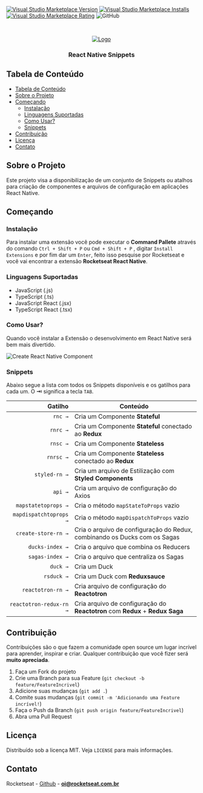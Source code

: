 <!--
*** Obrigado por estar vendo o nosso README. Se você tiver alguma sugestão
*** que possa melhorá-lo ainda mais dê um fork no repositório e crie uma Pull
*** Request ou abra uma Issue com a tag "sugestão".
*** Obrigado novamente! Agora vamos rodar esse projeto incrível :D
-->

[![Visual Studio Marketplace Version](https://img.shields.io/visual-studio-marketplace/v/rocketseat.RocketseatReactNative.svg?label=Visual%20Studio%20Marketplace)](https://marketplace.visualstudio.com/items?itemName=rocketseat.RocketseatReactNative)
[![Visual Studio Marketplace Installs](https://img.shields.io/visual-studio-marketplace/i/rocketseat.RocketseatReactNative.svg)](https://marketplace.visualstudio.com/items?itemName=rocketseat.RocketseatReactNative)
[![Visual Studio Marketplace Rating](https://img.shields.io/visual-studio-marketplace/r/rocketseat.RocketseatReactNative.svg)](https://marketplace.visualstudio.com/items?itemName=rocketseat.RocketseatReactNative)
![GitHub](https://img.shields.io/github/license/rocketseat/rocketseat-vscode-react-native-snippets.svg)

<!-- PROJECT LOGO -->
<br />
<p align="center">
  <a href="https://rocketseat.com.br">
    <img src="https://raw.githubusercontent.com/Rocketseat/rocketseat-vscode-react-native-snippets/master/images/rocketseat_logo.png" alt="Logo">
  </a>

  <h3 align="center">React Native Snippets</h3>
</p>

<!-- TABLE OF CONTENTS -->

## Tabela de Conteúdo

- [Tabela de Conteúdo](#tabela-de-conte%C3%BAdo)
- [Sobre o Projeto](#sobre-o-projeto)
- [Começando](#come%C3%A7ando)
  - [Instalação](#instala%C3%A7%C3%A3o)
  - [Linguagens Suportadas](#linguagens-suportadas)
  - [Como Usar?](#como-usar)
  - [Snippets](#snippets)
- [Contribuição](#contribui%C3%A7%C3%A3o)
- [Licença](#licen%C3%A7a)
- [Contato](#contato)

<!-- ABOUT THE PROJECT -->

## Sobre o Projeto

Este projeto visa a disponibilização de um conjunto de Snippets ou atalhos para criação de componentes e arquivos de configuração em aplicações React Native.

## Começando

### Instalação

Para instalar uma extensão você pode executar o **Command Pallete** através do comando `Ctrl + Shift + P` ou `Cmd + Shift + P` , digitar `Install Extensions` e por fim dar um `Enter`, feito isso pesquise por Rocketseat e você vai encontrar a extensão **Rocketseat React Native**.

### Linguagens Suportadas

- JavaScript (.js)
- TypeScript (.ts)
- JavaScript React (.jsx)
- TypeScript React (.tsx)

### Como Usar?

Quando você instalar a Extensão o desenvolvimento em React Native será bem mais divertido.

![Create React Native Component](https://raw.githubusercontent.com/Rocketseat/rocketseat-vscode-react-native-snippets/master/images/component.gif)

### Snippets

Abaixo segue a lista com todos os Snippets disponíveis e os gatilhos para cada um. O **⇥** significa a tecla `TAB`.

|                 Gatilho | Conteúdo                                                                      |
| ----------------------: | ----------------------------------------------------------------------------- |
|                 `rnc →` | Cria um Componente **Stateful**                                               |
|                `rnrc →` | Cria um Componente **Stateful** conectado ao **Redux**                        |
|                `rnsc →` | Cria um Componente **Stateless**                                              |
|               `rnrsc →` | Cria um Componente **Stateless** conectado ao **Redux**                       |
|           `styled-rn →` | Cria um arquivo de Estilização com **Styled Components**                      |
|                 `api →` | Cria um arquivo de configuração do Axios                                      |
|     `mapstatetoprops →` | Cria o método `mapStateToProps` vazio                                         |
|  `mapdispatchtoprops →` | Cria o método `mapDispatchToProps` vazio                                      |
|     `create-store-rn →` | Cria o arquivo de configuração do Redux, combinando os Ducks com os Sagas     |
|         `ducks-index →` | Cria o arquivo que combina os Reducers                                        |
|         `sagas-index →` | Cria o arquivo que centraliza os Sagas                                        |
|                `duck →` | Cria um Duck                                                                  |
|              `rsduck →` | Cria um Duck com **Reduxsauce**                                               |
|       `reactotron-rn →` | Cria arquivo de configuração do **Reactotron**                                |
| `reactotron-redux-rn →` | Cria arquivo de configuração do **Reactotron** com **Redux** + **Redux Saga** |

<!-- CONTRIBUTING -->

## Contribuição

Contribuições são o que fazem a comunidade open source um lugar incrível para aprender, inspirar e criar. Qualquer contribuição que você fizer será **muito apreciada**.

1. Faça um Fork do projeto
2. Crie uma Branch para sua Feature (`git checkout -b feature/FeatureIncrivel`)
3. Adicione suas mudanças (`git add .`)
4. Comite suas mudanças (`git commit -m 'Adicionando uma Feature incrível!`)
5. Faça o Push da Branch (`git push origin feature/FeatureIncrivel`)
6. Abra uma Pull Request

<!-- LICENSE -->

## Licença

Distribuído sob a licença MIT. Veja `LICENSE` para mais informações.

<!-- CONTACT -->

## Contato

Rocketseat - [Github](https://github.com/rocketseat) - **oi@rocketseat.com.br**
